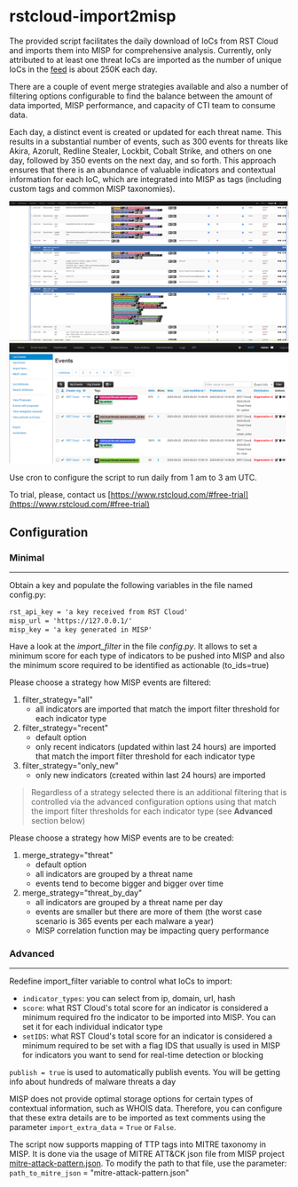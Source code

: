 # rstcloud-import2misp

The provided script facilitates the daily download of IoCs from RST Cloud and imports them into MISP for comprehensive analysis. Currently, only attributed to at least one threat IoCs are imported as the number of unique IoCs in the [feed](https://www.rstcloud.com/rst-threat-feed/) is about 250K each day.

There are a couple of event merge strategies available and also a number of filtering options configurable to find the balance between the amount of data imported, MISP performance, and capacity of CTI team to consume data.

Each day, a distinct event is created or updated for each threat name. This results in a substantial number of events, such as 300 events for threats like Akira, Azorult, Redline Stealer, Lockbit, Cobalt Strike, and others on one day, followed by 350 events on the next day, and so forth. This approach ensures that there is an abundance of valuable indicators and contextual information for each IoC, which are integrated into MISP as tags (including custom tags and common MISP taxonomies).

![RST Cloud attributes in MISP](/screenshot_attributes.png)
![RST Cloud events in MISP](/screenshot.png)

Use cron to configure the script to run daily from 1 am to 3 am UTC.

To trial, please, contact us [https://www.rstcloud.com/#free-trial](https://www.rstcloud.com/#free-trial)

## Configuration

### Minimal

---

Obtain a key and populate the following variables in the file named config.py:

``` code=python
rst_api_key = 'a key received from RST Cloud'
misp_url = 'https://127.0.0.1/'
misp_key = 'a key generated in MISP'
```

Have a look at the _import_filter_ in the file _config.py_. It allows to set a minimum score for each type of indicators to be pushed into MISP and also the minimum score required to be identified as actionable (to_ids=true)

Please choose a strategy how MISP events are filtered:

1. filter_strategy="all"
   - all indicators are imported that match the import filter threshold for each indicator type
2. filter_strategy="recent"
   - default option
   - only recent indicators (updated within last 24 hours) are imported that match the import filter threshold for each indicator type
3. filter_strategy="only_new"
   - only new indicators (created within last 24 hours) are imported

> Regardless of a strategy selected there is an additional filtering that is controlled via the advanced configuration options using that match the import filter thresholds for each indicator type (see **Advanced** section below)

Please choose a strategy how MISP events are to be created:

1. merge_strategy="threat"
   - default option
   - all indicators are grouped by a threat name
   - events tend to become bigger and bigger over time
2. merge_strategy="threat_by_day"
   - all indicators are grouped by a threat name per day
   - events are smaller but there are more of them (the worst case scenario is 365 events per each malware a year)
   - MISP correlation function may be impacting query performance

### Advanced

---

Redefine import_filter variable to control what IoCs to import:

- `indicator_types`: you can select from ip, domain, url, hash
- `score`: what RST Cloud's total score for an indicator is considered a minimum required fro the indicator to be imported into MISP. You can set it for each individual indicator type
- `setIDS`: what RST Cloud's total score for an indicator is considered a minimum required to be set with a flag IDS that usually is used in MISP for indicators you want to send for real-time detection or blocking

`publish = true` is used to automatically publish events. You will be getting info about hundreds of malware threats a day

MISP does not provide optimal storage options for certain types of contextual information, such as WHOIS data. Therefore, you can configure that these extra details are to be imported as text comments using the parameter `import_extra_data` = `True` or `False`.

The script now supports mapping of TTP tags into MITRE taxonomy in MISP. It is done via the usage of MITRE ATT&CK json file from MISP project [mitre-attack-pattern.json](https://raw.githubusercontent.com/MISP/misp-galaxy/main/clusters/mitre-attack-pattern.json). To modify the path to that file, use the parameter: `path_to_mitre_json` = "mitre-attack-pattern.json"
